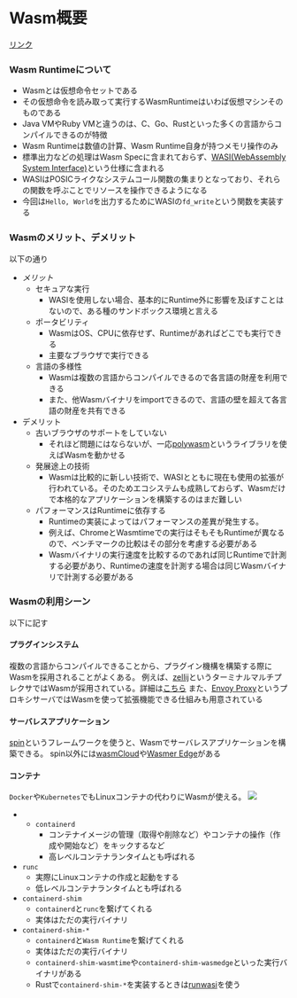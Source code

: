 # Wasm概要

[リンク](https://zenn.dev/skanehira/books/writing-wasm-runtime-in-rust/viewer/02_about_wasm)

### Wasm Runtimeについて
- Wasmとは仮想命令セットである
- その仮想命令を読み取って実行するWasmRuntimeはいわば仮想マシンそのものである
- Java VMやRuby VMと違うのは、C、Go、Rustといった多くの言語からコンパイルできるのが特徴
- Wasm Runtimeは数値の計算、Wasm Runtime自身が持つメモリ操作のみ
- 標準出力などの処理はWasm Specに含まれておらず、[WASI(WebAssembly System Interface)](https://wasi.dev/)という仕様に含まれる
- WASIはPOSICライクなシステムコール関数の集まりとなっており、それらの関数を呼ぶことでリソースを操作できるようになる
- 今回は`Hello, World`を出力するためにWASIの`fd_write`という関数を実装する

### Wasmのメリット、デメリット

以下の通り
- *メリット*
	- セキュアな実行
		- WASIを使用しない場合、基本的にRuntime外に影響を及ぼすことはないので、ある種のサンドボックス環境と言える
	- ポータビリティ
		- WasmはOS、CPUに依存せず、Runtimeがあればどこでも実行できる
		- 主要なブラウザで実行できる
	- 言語の多様性
		- Wasmは複数の言語からコンパイルできるので各言語の財産を利用できる
		- また、他Wasmバイナリをimportできるので、言語の壁を超えて各言語の財産を共有できる
- デメリット
	- 古いブラウザのサポートをしていない
		- それほど問題にはならないが、一応[polywasm](https://github.com/evanw/polywasm)というライブラリを使えばWasmを動かせる
	- 発展途上の技術
		- Wasmは比較的に新しい技術で、WASIとともに現在も使用の拡張が行われている。そのためエコシステムも成熟しておらず、Wasmだけで本格的なアプリケーションを構築するのはまだ難しい
	- パフォーマンスはRuntimeに依存する
		- Runtimeの実装によってはパフォーマンスの差異が発生する。
		- 例えば、ChromeとWasmtimeでの実行はそもそもRuntimeが異なるので、ベンチマークの比較はその部分を考慮する必要がある
		- Wasmバイナリの実行速度を比較するのであれば同じRuntimeで計測する必要があり、Runtimeの速度を計測する場合は同じWasmバイナリで計測する必要がある

### Wasmの利用シーン

以下に記す

#### プラグインシステム
複数の言語からコンパイルできることから、プラグイン機構を構築する際にWasmを採用されることがよくある。
例えば、[zellij](https://github.com/zellij-org/zellij)というターミナルマルチプレクサではWasmが採用されている。詳細は[こちら](https://zellij.dev/news/new-plugin-system/)
また、[Envoy Proxy](https://www.envoyproxy.io/)というプロキシサーバではWasmを使って拡張機能できる仕組みも用意されている

#### サーバレスアプリケーション
[spin](https://developer.fermyon.com/spin)というフレームワークを使うと、Wasmでサーバレスアプリケーションを構築できる。
spin以外には[wasmCloud](https://wasmcloud.com/)や[Wasmer Edge](https://wasmer.io/products/edge)がある

#### コンテナ
`Docker`や`Kubernetes`でもLinuxコンテナの代わりにWasmが使える。
![](https://res.cloudinary.com/zenn/image/fetch/s--u93lW11g--/c_limit%2Cf_auto%2Cfl_progressive%2Cq_auto%2Cw_1200/https://storage.googleapis.com/zenn-user-upload/deployed-images/2c293bf0abd747e6e7ce2fc8.png%3Fsha%3D6effda872cabe8869f4cabdbc8c50c0e8e9b303a)
- - `containerd`
    - コンテナイメージの管理（取得や削除など）やコンテナの操作（作成や開始など）をキックするなど
    - 高レベルコンテナランタイムとも呼ばれる
- `runc`
    - 実際にLinuxコンテナの作成と起動をする
    - 低レベルコンテナランタイムとも呼ばれる
- `containerd-shim`
    - `containerd`と`runc`を繋げてくれる
    - 実体はただの実行バイナリ
- `containerd-shim-*`
    - `containerd`と`Wasm Runtime`を繋げてくれる
    - 実体はただの実行バイナリ
    - `containerd-shim-wasmtime`や`containerd-shim-wasmedge`といった実行バイナリがある
    - Rustで`containerd-shim-*`を実装するときは[runwasi](https://github.com/containerd/runwasi)を使う
